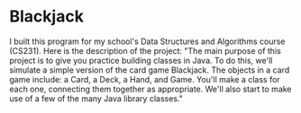 # Blackjack
I built this program for my school's Data Structures and Algorithms course (CS231). Here is the description of the project: "The main purpose of this project is to give you practice building classes in Java. To do this, we'll simulate a simple version of the card game Blackjack. The objects in a card game include: a Card, a Deck, a Hand, and Game. You'll make a class for each one, connecting them together as appropriate. We'll also start to make use of a few of the many Java library classes."

